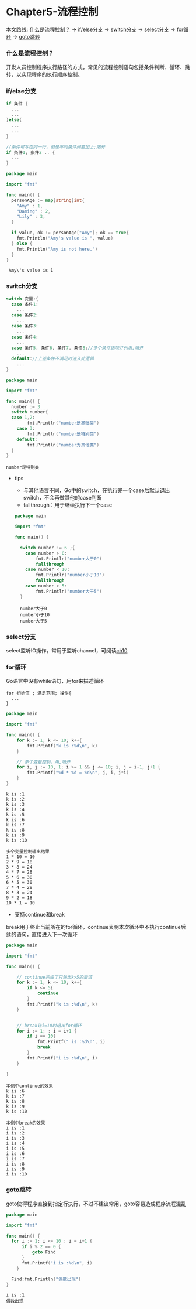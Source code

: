 # Chapter5-流程控制
本文路线: [什么是流程控制？](#什么是流程控制？) -> [if/else分支](#if/else分支) -> [switch分支](#switch分支) -> [select分支](#select分支) -> [for循环](#for循环) -> [goto跳转](#goto跳转)


### 什么是流程控制？

开发人员控制程序执行路径的方式，常见的流程控制语句包括条件判断、循环、跳转，以实现程序的执行顺序控制。

### if/else分支
```Go
if 条件 {
  ...
  ...
}else{
  ...
  ...
}

//条件可写在同一行，但是不同条件间要加上;隔开
if 条件1; 条件2 .. {
  ...
}

```

```Go
package main

import "fmt"

func main() {
  personAge := map[string]int{
  	"Amy" : 1,
  	"Daming" : 2,
  	"Lily" : 3,
  }

  if value, ok := personAge["Amy"]; ok == true{
    fmt.Println("Amy's value is ", value)
  } else {
    fmt.Println("Amy is not here.")
  }
}

```

```shell
 Amy\'s value is 1
```


### switch分支
```Go
switch 变量:{
  case 条件1:
    ...
  case 条件2:
    ...
  case 条件3:
    ...
  case 条件4:
    ...
  case 条件5, 条件6, 条件7, 条件8://多个条件选项并列用,隔开
    ...
  default://上述条件不满足时进入此逻辑
    ...
}
```

```Go
package main

import "fmt"

func main() {
  number := 3
  switch number{
  case 1,2:
        fmt.Println("number是基础类")
    case 3:
        fmt.Println("number是特别类")
    default:
        fmt.Println("number为其他类")
  }
}
```

`number是特别类`

- tips
  - 与其他语言不同，Go中的switch，在执行完一个case后默认退出switch，不会再做其他的case判断
  - fallthrough：用于继续执行下一个case
  ```Go
  package main

  import "fmt"

  func main() {

    switch number := 6 ;{
      case number > 0:
          fmt.Println("number大于0")
          fallthrough
      case number < 10:
          fmt.Println("number小于10")
          fallthrough
      case number > 5:
          fmt.Println("number大于5")
    }
  ```

  ```shell
    number大于0
    number小于10
    number大于5
  ```

### select分支

select监听IO操作，常用于监听channel，可阅读[ch10]('')

### for循环

Go语言中没有while语句，用for来描述循环
```
for 初始值 ; 满足范围; 操作{
  ...
}
```
```Go
package main

import "fmt"

func main() {
    for k := 1; k <= 10; k++{
        fmt.Printf("k is :%d\n", k)
    }

    // 多个变量控制，用,隔开
    for i, j := 10, 1; i >= 1 && j <= 10; i, j = i-1, j+1 {
		fmt.Printf("%d * %d = %d\n", j, i, j*i)
	}
}
```

```shell
k is :1
k is :2
k is :3
k is :4
k is :5
k is :6
k is :7
k is :8
k is :9
k is :10

多个变量控制输出结果
1 * 10 = 10
2 * 9 = 18
3 * 8 = 24
4 * 7 = 28
5 * 6 = 30
6 * 5 = 30
7 * 4 = 28
8 * 3 = 24
9 * 2 = 18
10 * 1 = 10
```
- 支持continue和break

break用于终止当前所在的for循环，continue表明本次循环中不执行continue后续的语句，直接进入下一次循环

```Go
package main

import "fmt"

func main() {

    // continue完成了只输出k>5的取值
    for k := 1; k <= 10; k++{
        if k <= 5{
            continue
        }
        fmt.Printf("k is :%d\n", k)
    }


    // break让i=10时退出for循环
    for i := 1; ; i = i+1 {
        if i == 10{
            fmt.Printf(" is :%d\n", i)
            break
        }
        fmt.Printf("i is :%d\n", i)
	}

}
```

```shell
本例中continue的效果
k is :6
k is :7
k is :8
k is :9
k is :10

本例中break的效果
i is :1
i is :2
i is :3
i is :4
i is :5
i is :6
i is :7
i is :8
i is :9
i is :10
```

### goto跳转

goto使得程序直接到指定行执行，不过不建议常用，goto容易造成程序流程混乱
```Go
package main

import "fmt"

func main() {
  for i := 1; i <= 10 ; i = i+1 {
      if i % 2 == 0 {
          goto Find
      }
      fmt.Printf("i is :%d\n", i)
	}

  Find:fmt.Println("偶数出现")
}
```

```shell
i is :1
偶数出现
```
